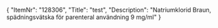 {
  "ItemNr": "128306",
  "Title": "test",
  "Description": "Natriumklorid Braun, spädningsvätska för parenteral användning 9 mg/ml"
}